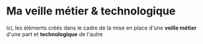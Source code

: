 # Ma veille métier & technologique
Ici, les éléments créés dans le cadre de la mise en place d'une **veille métier** d'une part et **technologique** de l'autre
